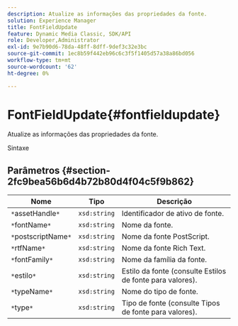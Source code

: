 ```yaml
---
description: Atualize as informações das propriedades da fonte.
solution: Experience Manager
title: FontFieldUpdate
feature: Dynamic Media Classic, SDK/API
role: Developer,Administrator
exl-id: 9e7b90d6-78da-48ff-8dff-9def3c32e3bc
source-git-commit: 1ec8b59f442eb96c6c3f5f1405d57a38a86bd056
workflow-type: tm+mt
source-wordcount: '62'
ht-degree: 0%

---
```


# FontFieldUpdate{#fontfieldupdate}

Atualize as informações das propriedades da fonte.

Sintaxe

## Parâmetros {#section-2fc9bea56b6d4b72b80d4f04c5f9b862}

| Nome | Tipo | Descrição |
|---|---|---|
| `*`assetHandle`*` | `xsd:string` | Identificador de ativo de fonte. |
| `*`fontName`*` | `xsd:string` | Nome da fonte. |
| `*`postscriptName`*` | `xsd:string` | Nome da fonte PostScript. |
| `*`rtfName`*` | `xsd:string` | Nome da fonte Rich Text. |
| `*`fontFamily`*` | `xsd:string` | Nome da família da fonte. |
| `*`estilo`*` | `xsd:string` | Estilo da fonte (consulte Estilos de fonte para valores). |
| `*`typeName`*` | `xsd:string` | Nome do tipo de fonte. |
| `*`type`*` | `xsd:string` | Tipo de fonte (consulte Tipos de fonte para valores). |
